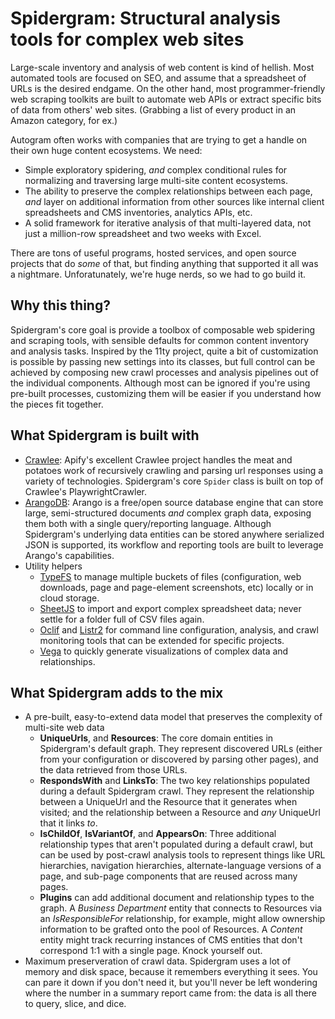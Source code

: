 # Spidergram: Structural analysis tools for complex web sites

Large-scale inventory and analysis of web content is kind of hellish. Most automated tools are focused on SEO, and assume that a spreadsheet of URLs is the desired endgame. On the other hand, most programmer-friendly web scraping toolkits are built to automate web APIs or extract specific bits of data from others' web sites. (Grabbing a list of every product in an Amazon category, for ex.)

Autogram often works with companies that are trying to get a handle on their own huge content ecosystems. We need:

- Simple exploratory spidering, *and* complex conditional rules for normalizing and traversing large multi-site content ecosystems.
- The ability to preserve the complex relationships between each page, *and* layer on additional information from other sources like internal client spreadsheets and CMS inventories, analytics APIs, etc.
- A solid framework for iterative analysis of that multi-layered data, not just a million-row spreadsheet and two weeks with Excel.

There are tons of useful programs, hosted services, and open source projects that do *some* of that, but finding anything that supported it all was a nightmare. Unforatunately, we're huge nerds, so we had to go build it.

## Why this thing?

Spidergram's core goal is provide a toolbox of composable web spidering and scraping tools, with sensible defaults for common content inventory and analysis tasks. Inspired by the 11ty project, quite a bit of customization is possible by passing new settings into its classes, but full control can be achieved by composing new crawl processes and analysis pipelines out of the individual components. Although most can be ignored if you're using pre-built processes, customizing them will be easier if you understand how the pieces fit together.

## What Spidergram is built with

- [Crawlee](): Apify's excellent Crawlee project handles the meat and potatoes work of recursively crawling and parsing url responses using a variety of technologies. Spidergram's core `Spider` class is built on top of Crawlee's PlaywrightCrawler.
- [ArangoDB](): Arango is a free/open source database engine that can store large, semi-structured documents *and* complex graph data, exposing them both with a single query/reporting language. Although Spidergram's underlying data entities can be stored anywhere serialized JSON is supported, its workflow and reporting tools are built to leverage Arango's capabilities.
- Utility helpers
  - [TypeFS](https://typefs.io) to manage multiple buckets of files (configuration, web downloads, page and page-element screenshots, etc) locally or in cloud storage.
  - [SheetJS](https://sheetjs.com) to import and export complex spreadsheet data; never settle for a folder full of CSV files again.
  - [Oclif](https://oclif.org) and [Listr2](https://listr2.kilic.dev) for command line configuration, analysis, and crawl monitoring tools that can be extended for specific projects.
  - [Vega](https://vega.github.io/vega/) to quickly generate visualizations of complex data and relationships.

## What Spidergram adds to the mix

- A pre-built, easy-to-extend data model that preserves the complexity of multi-site web data
  - **UniqueUrls**, and **Resources**: The core domain entities in Spidergram's default graph. They represent discovered URLs (either from your configuration or discovered by parsing other pages), and the data retrieved from those URLs.
  - **RespondsWith** and **LinksTo**: The two key relationships populated during a default Spidergram crawl. They represent the relationship between a UniqueUrl and the Resource that it generates when visited; and the relationship between a Resource and *any* UniqueUrl that it links *to*.
  - **IsChildOf**, **IsVariantOf**, and **AppearsOn**: Three additional relationship types that aren't populated during a default crawl, but can be used by post-crawl analysis tools to represent things like URL hierarchies, navigation hierarchies, alternate-language versions of a page, and sub-page components that are reused across many pages.
  - **Plugins** can add additional document and relationship types to the graph. A *Business Department* entity that connects to Resources via an *IsResponsibleFor* relationship, for example, might allow ownership information to be grafted onto the pool of Resources. A *Content* entity might track recurring instances of CMS entities that don't correspond 1:1 with a single page. Knock yourself out.
- Maximum preserveration of crawl data. Spidergram uses a lot of memory and disk space, because it remembers everything it sees. You can pare it down if you don't need it, but you'll never be left wondering where the number in a summary report came from: the data is all there to query, slice, and dice.
